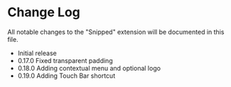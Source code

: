 # Change Log

All notable changes to the "Snipped" extension will be documented in this file.

- Initial release
- 0.17.0 Fixed transparent padding
- 0.18.0 Adding contextual menu and optional logo
- 0.19.0 Adding Touch Bar shortcut

